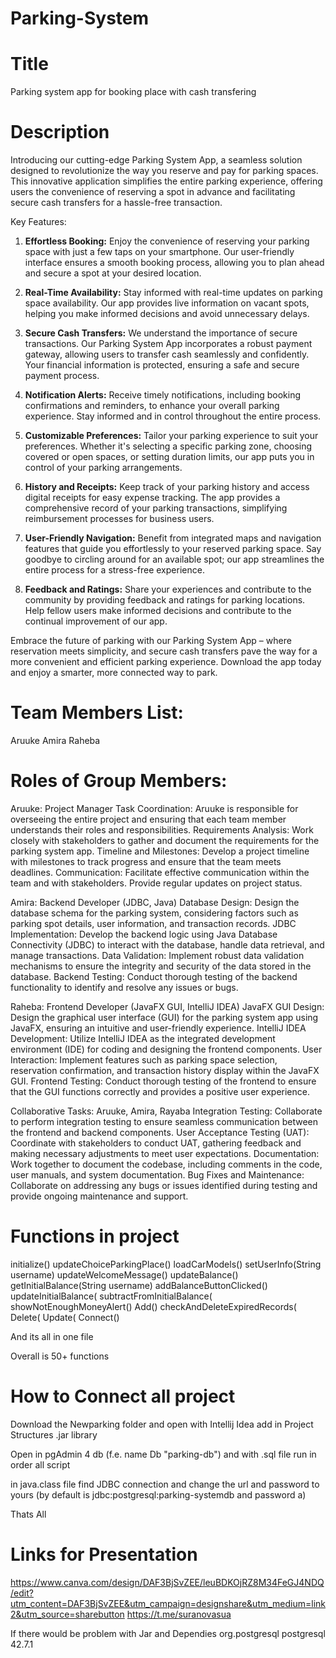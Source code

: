 # Parking-System

# Title
Parking system app for booking place with cash transfering

# Description

Introducing our cutting-edge Parking System App, a seamless solution designed to revolutionize the way you reserve and pay for parking spaces. This innovative application simplifies the entire parking experience, offering users the convenience of reserving a spot in advance and facilitating secure cash transfers for a hassle-free transaction.

Key Features:

1. **Effortless Booking:**
   Enjoy the convenience of reserving your parking space with just a few taps on your smartphone. Our user-friendly interface ensures a smooth booking process, allowing you to plan ahead and secure a spot at your desired location.

2. **Real-Time Availability:**
   Stay informed with real-time updates on parking space availability. Our app provides live information on vacant spots, helping you make informed decisions and avoid unnecessary delays.

3. **Secure Cash Transfers:**
   We understand the importance of secure transactions. Our Parking System App incorporates a robust payment gateway, allowing users to transfer cash seamlessly and confidently. Your financial information is protected, ensuring a safe and secure payment process.

4. **Notification Alerts:**
   Receive timely notifications, including booking confirmations and reminders, to enhance your overall parking experience. Stay informed and in control throughout the entire process.

5. **Customizable Preferences:**
   Tailor your parking experience to suit your preferences. Whether it's selecting a specific parking zone, choosing covered or open spaces, or setting duration limits, our app puts you in control of your parking arrangements.

6. **History and Receipts:**
   Keep track of your parking history and access digital receipts for easy expense tracking. The app provides a comprehensive record of your parking transactions, simplifying reimbursement processes for business users.

7. **User-Friendly Navigation:**
   Benefit from integrated maps and navigation features that guide you effortlessly to your reserved parking space. Say goodbye to circling around for an available spot; our app streamlines the entire process for a stress-free experience.

8. **Feedback and Ratings:**
   Share your experiences and contribute to the community by providing feedback and ratings for parking locations. Help fellow users make informed decisions and contribute to the continual improvement of our app.

Embrace the future of parking with our Parking System App – where reservation meets simplicity, and secure cash transfers pave the way for a more convenient and efficient parking experience. Download the app today and enjoy a smarter, more connected way to park.


# Team Members List:
Aruuke
Amira
Raheba

# Roles of Group Members:
Aruuke: Project Manager
        Task Coordination: Aruuke is responsible for overseeing the entire project and ensuring that each team member understands their roles and responsibilities.
        Requirements Analysis: Work closely with stakeholders to gather and document the requirements for the parking system app.
        Timeline and Milestones: Develop a project timeline with milestones to track progress and ensure that the team meets deadlines.
        Communication: Facilitate effective communication within the team and with stakeholders. Provide regular updates on project status.

Amira: Backend Developer (JDBC, Java)
        Database Design: Design the database schema for the parking system, considering factors such as parking spot details, user information, and transaction records.
        JDBC Implementation: Develop the backend logic using Java Database Connectivity (JDBC) to interact with the database, handle data retrieval, and manage transactions.
        Data Validation: Implement robust data validation mechanisms to ensure the integrity and security of the data stored in the database.
        Backend Testing: Conduct thorough testing of the backend functionality to identify and resolve any issues or bugs.

Raheba: Frontend Developer (JavaFX GUI, IntelliJ IDEA)
        JavaFX GUI Design: Design the graphical user interface (GUI) for the parking system app using JavaFX, ensuring an intuitive and user-friendly experience.
        IntelliJ IDEA Development: Utilize IntelliJ IDEA as the integrated development environment (IDE) for coding and designing the frontend components.
        User Interaction: Implement features such as parking space selection, reservation confirmation, and transaction history display within the JavaFX GUI.
        Frontend Testing: Conduct thorough testing of the frontend to ensure that the GUI functions correctly and provides a positive user experience.

Collaborative Tasks: Aruuke, Amira, Rayaba
        Integration Testing: Collaborate to perform integration testing to ensure seamless communication between the frontend and backend components.
        User Acceptance Testing (UAT): Coordinate with stakeholders to conduct UAT, gathering feedback and making necessary adjustments to meet user expectations.
        Documentation: Work together to document the codebase, including comments in the code, user manuals, and system documentation.
        Bug Fixes and Maintenance: Collaborate on addressing any bugs or issues identified during testing and provide ongoing maintenance and support.




# Functions in project 
initialize()
updateChoiceParkingPlace()
loadCarModels()
setUserInfo(String username)
updateWelcomeMessage()
updateBalance()
getInitialBalance(String username)
addBalanceButtonClicked()
updateInitialBalance(
subtractFromInitialBalance(
showNotEnoughMoneyAlert()
Add()
checkAndDeleteExpiredRecords(
Delete(
Update(
Connect()

And its all in one file

Overall is 50+ functions





# How to Connect all project
Download the Newparking folder and open with Intellij Idea
add in Project Structures .jar library

Open in pgAdmin 4 db (f.e. name Db "parking-db")
and with .sql file run in order all script

in java.class file find JDBC connection and change the url and password to yours
(by default is jdbc:postgresql:parking-systemdb and password a)

Thats All


# Links for Presentation
https://www.canva.com/design/DAF3BjSvZEE/leuBDKOjRZ8M34FeGJ4NDQ/edit?utm_content=DAF3BjSvZEE&utm_campaign=designshare&utm_medium=link2&utm_source=sharebutton
https://t.me/suranovasua







If there would be problem with Jar and Dependies
<dependency>
    <groupId>org.postgresql</groupId>
    <artifactId>postgresql</artifactId>
    <version>42.7.1</version>
</dependency>



